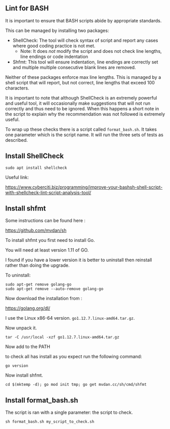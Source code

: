 ## Lint for BASH

It is important to ensure that BASH scripts abide by appropriate standards.

This can be managed by installing two packages:

 - ShellCheck:  The tool will check syntax of script and report any cases where good coding practice is not met.
    - Note:  It does *not* modify the script and does not check line lengths, line endings or code indentation
 - Shfmt:  This tool will ensure indentation, line endings are correctly set and multiple multiple consecutive blank lines are removed.
 
Neither of these packages enforce max line lengths.  This is managed by a shell script that will report, but not correct, line lengths that exceed 100 characters.

It is important to note that although ShellCheck is an extremely powerful and useful tool, it will occasionally make suggestions that will not run correctly and thus need to be ignored.
When this happens a short note in the script to explain why the recommendation was not followed is extremely useful.

To wrap up these checks there is a script called `format_bash.sh`.  It takes one parameter which is the script name.  It will run the three sets of tests as described.


## Install ShellCheck

```
sudo apt install shellcheck
``` 

 Useful link:
 
 https://www.cyberciti.biz/programming/improve-your-bashsh-shell-script-with-shellcheck-lint-script-analysis-tool/
 
 


## Install shfmt

Some instructions can be found here :

https://github.com/mvdan/sh

To install shfmt you first need to install Go.

You will need at least version 1.11 of GO.

I found if you have a lower version it is better to uninstall then reinstall rather than doing the upgrade. 

To uninstall:

```
sudo apt-get remove golang-go
sudo apt-get remove --auto-remove golang-go
```

Now download the installation from :

https://golang.org/dl/

I use the Linux x86-64 version.  `go1.12.7.linux-amd64.tar.gz`.

Now unpack it.

```
tar -C /usr/local -xzf go1.12.7.linux-amd64.tar.gz
```

Now add to the PATH

to check all has install as you expect run the following command:

```
go version
```

Now install shfmt.

```
cd $(mktemp -d); go mod init tmp; go get mvdan.cc/sh/cmd/shfmt
```

## Install format_bash.sh

The script is ran with a single parameter: the script to check.

```
sh format_bash.sh my_script_to_check.sh
```











